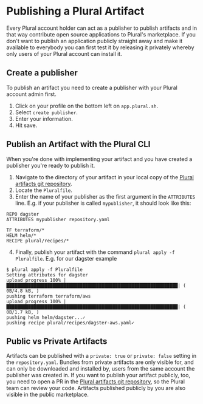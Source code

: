 # Publishing a Plural Artifact

Every Plural account holder can act as a publisher to publish artifacts and in that way contribute open source applications to Plural's marketplace.
If you don't want to publish an application publicly straight away and make it available to everybody you can first test it by releasing it privately whereby only users of your Plural account can install it.

## Create a publisher

To publish an artifact you need to create a publisher with your Plural account admin first.

1. Click on your profile on the bottom left on `app.plural.sh`.
2. Select `create publisher`.
3. Enter your information. 
4. Hit save.

## Publish an Artifact with the Plural CLI

When you're done with implementing your artifact and you have created a publisher you're ready to publish it. 

1. Navigate to the directory of your artifact in your local copy of the [Plural artifacts git repository](https://github.com/pluralsh/plural-artifacts).
2. Locate the `Pluralfile`.
3. Enter the name of your publisher as the first argument in the `ATTRIBUTES` line. E.g. if your publisher is called `mypublisher`, it should look like this:

```
REPO dagster
ATTRIBUTES mypublisher repository.yaml

TF terraform/*
HELM helm/*
RECIPE plural/recipes/*
```

4. Finally, publish your artifact with the command `plural apply -f Pluralfile`. E.g. for our dagster example
```console
$ plural apply -f Pluralfile
Setting attributes for dagster
upload progress 100% |███████████████████████████████████████████████████████████████| ( 0B/4.8 kB, )
pushing terraform terraform/aws
upload progress 100% |███████████████████████████████████████████████████████████████| ( 0B/1.7 kB, )
pushing helm helm/dagster...✓
pushing recipe plural/recipes/dagster-aws.yaml✓
```

## Public vs Private Artifacts

Artifacts can be published with a `private: true` or `private: false` setting in the `repository.yaml`.
Bundles from private artifacts are only visible for, and can only be downloaded and installed by, users from the same account the publisher was created in.
If you want to publish your artifact publicly, too, you need to open a PR in the [Plural artifacts git repository](https://github.com/pluralsh/plural-artifacts), so the Plural team can review your code.
Artifacts published publicly by you are also visible in the public marketplace.

